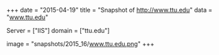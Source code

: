 
+++
date = "2015-04-19"
title = "Snapshot of http://www.ttu.edu"
data = "www.ttu.edu"

Server = ["IIS"]
domain = ["ttu.edu"]

  image = "snapshots/2015_16/www.ttu.edu.png"
+++
#
